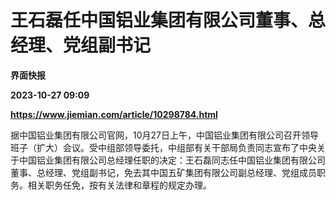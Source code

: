 # 王石磊任中国铝业集团有限公司董事、总经理、党组副书记
**界面快报**

**2023-10-27 09:09**

**https://www.jiemian.com/article/10298784.html**

据中国铝业集团有限公司官网，10月27日上午，中国铝业集团有限公司召开领导班子（扩大）会议。受中组部领导委托，中组部有关干部局负责同志宣布了中央关于中国铝业集团有限公司总经理任职的决定：王石磊同志任中国铝业集团有限公司董事、总经理、党组副书记，免去其中国五矿集团有限公司副总经理、党组成员职务。相关职务任免，按有关法律和章程的规定办理。
